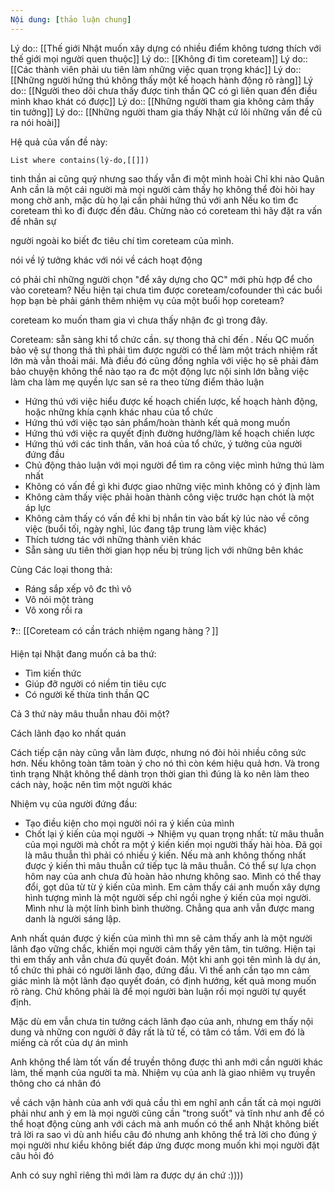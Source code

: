 ```yaml
---
Nội dung: [thảo luận chung]
---
```


Lý do:: [[Thế giới Nhật muốn xây dựng có nhiều điểm không tương thích với thế giới mọi người quen thuộc]]
Lý do:: [[Không đi tìm coreteam]]
Lý do:: [[Các thành viên phải ưu tiên làm những việc quan trọng khác]]
Lý do:: [[Những người hứng thú không thấy một kế hoạch hành động rõ ràng]]
Lý do:: [[Người theo dõi chưa thấy được tinh thần QC có gì liên quan đến điều mình khao khát có được]]
Lý do:: [[Những người tham gia không cảm thấy tin tưởng]]
Lý do:: [[Những người tham gia thấy Nhật cứ lôi những vấn đề cũ ra nói hoài]]

Hệ quả của vấn đề này:
```dataview
List where contains(lý-do,[[]])
```

tinh thần ai cũng quý nhưng sao thấy vẫn đi một mình hoài
Chỉ khi nào Quân 
Anh cần là một cái người mà mọi người cảm thấy họ không thể đòi hỏi hay mong chờ anh, mặc dù họ lại cần phải hứng thú với anh 
Nếu ko tìm đc coreteam thì ko đi được đến đâu. Chừng nào có coreteam thì hãy đặt ra vấn đề nhân sự

người ngoài ko biết đc tiêu chí tìm coreteam của mình.

nói về lý tưởng khác với nói về cách hoạt động

có phải chỉ những người chọn "để xây dựng cho QC" mới phù hợp để cho vào coreteam? Nếu hiện tại chưa tìm được coreteam/cofounder thì các buổi họp bạn bè phải gánh thêm nhiệm vụ của một buổi họp coreteam?

coreteam ko muốn tham gia vì chưa thấy nhận đc gì trong đây.

Coreteam: sẵn sàng khi tổ chức cần. sự thong thả chỉ đến . Nếu QC muốn bảo vệ sự thong thả thì phải tìm được người có thể làm một trách nhiệm rất lớn mà vẫn thoải mái. Mà điều đó cũng đồng nghĩa với việc họ sẽ phải đảm bảo chuyện 
không thể nào tạo ra đc một động lực nội sinh lớn bằng việc làm cha làm mẹ
quyền lực san sẻ ra theo từng điểm thảo luận

- Hứng thú với việc hiểu được kế hoạch chiến lược, kế hoạch hành động, hoặc những khía cạnh khác nhau của tổ chức
- Hứng thú với việc tạo sản phẩm/hoàn thành kết quả mong muốn
- Hứng thú với việc ra quyết định đường hướng/làm kế hoạch chiến lược
- Hứng thú với các tinh thần, văn hoá của tổ chức, ý tưởng của người đứng đầu
- Chủ động thảo luận với mọi người để tìm ra công việc mình hứng thú làm nhất
- Không có vấn đề gì khi được giao những việc mình không có ý định làm
- Không cảm thấy việc phải hoàn thành công việc trước hạn chót là một áp lực
- Không cảm thấy có vấn đề khi bị nhắn tin vào bất kỳ lúc nào về công việc (buổi tối, ngày nghỉ, lúc đang tập trung làm việc khác) 
- Thích tương tác với những thành viên khác
- Sẵn sàng ưu tiên thời gian họp nếu bị trùng lịch với những bên khác


Cùng 
Các loại thong thả:
- Ráng sắp xếp vô đc thì vô
- Vô nói một tràng
- Vô xong rồi ra


❓:: [[Coreteam có cần trách nhiệm ngang hàng？]] 


Hiện tại Nhật đang muốn cả ba thứ:

- Tìm kiến thức
- Giúp đỡ người có niềm tin tiêu cực
- Có người kế thừa tinh thần QC

Cả 3 thứ này mâu thuẫn nhau đôi một?

Cách lãnh đạo ko nhất quán

Cách tiếp cận này cũng vẫn làm được, nhưng nó đòi hỏi nhiều công sức hơn. Nếu không toàn tâm toàn ý cho nó thì còn kém hiệu quả hơn. Và trong tình trạng Nhật không thể dành trọn thời gian thì đúng là ko nên làm theo cách này, hoặc nên tìm một người khác


Nhiệm vụ của người đứng đầu:

- Tạo điều kiện cho mọi người nói ra ý kiến của mình
- Chốt lại ý kiến của mọi người
→ Nhiệm vụ quan trọng nhất: từ mâu thuẫn của mọi người mà chốt ra một ý kiến kiến mọi người thấy hài hòa. Đã gọi là mâu thuẫn thì phải có nhiều ý kiến. Nếu mà anh không thống nhất được ý kiến thì mâu thuẫn cứ tiếp tục là mâu thuẫn. Có thể sự lựa chọn hôm nay của anh chưa đủ hoàn hảo nhưng không sao. Mình có thể thay đổi, gọt dũa từ từ ý kiến của mình. Em cảm thấy cái anh muốn xây dựng hình tượng mình là một người sếp chỉ ngồi nghe ý kiến của mọi người. Mình như là một lính bình bình thường. Chẳng qua anh vẫn được mang danh là người sáng lập.

Anh nhất quán được ý kiến của mình thì mn sẽ cảm thấy anh là một người lãnh đạo vững chắc, khiến mọi người cảm thấy yên tâm, tin tưởng. Hiện tại thì em thấy anh vẫn chưa đủ quyết đoán. Một khi anh gọi tên mình là dự án, tổ chức thì phải có người lãnh đạo, đứng đầu. Vì thế anh cần tạo mn cảm giác mình là một lãnh đạo quyết đoán, có định hướng, kết quả mong muốn rõ ràng. Chứ không phải là để mọi người bàn luận rồi mọi người tự quyết định.

Mặc dù em vẫn chưa tin tưởng cách lãnh đạo của anh, nhưng em thấy nội dung và những con người ở đây rất là tử tế, có tâm có tầm. Với em đó là miếng cà rốt của dự án mình

Anh không thể làm tốt vấn đề truyền thông được thì anh mới cần người khác làm, thế mạnh của người ta mà. Nhiệm vụ của anh là giao nhiêm vụ truyền thông cho cá nhân đó

 về cách vận hành của anh với quả cầu thì em nghĩ anh cần tất cả mọi người phải như anh
ý em là mọi người cũng cần "trong suốt" và tĩnh như anh để có thể hoạt động cùng anh với cách mà anh muốn 
có thể anh Nhật không biết trả lời ra sao vì dù anh hiểu câu đó nhưng anh không thể trả lời cho đúng ý mọi người
như kiểu không biết đáp ứng được mong muốn khi mọi người đặt câu hỏi đó

Anh có suy nghĩ riêng thì mới làm ra được dự án chứ :))))
